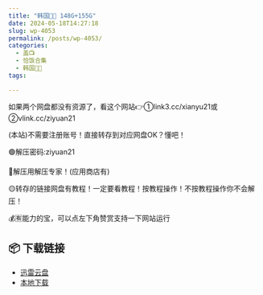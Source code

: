 ```yaml
---
title: "韩国🐷🐱 148G+155G"
date: 2024-05-18T14:27:18
slug: wp-4053
permalink: /posts/wp-4053/
categories:
  - 盖📺
  - 恰饭合集
  - 韩国🐷🐱
tags:

---
```


如果两个网盘都没有资源了，看这个网站👉①link3.cc/xianyu21或②vlink.cc/ziyuan21

(本站)不需要注册账号！直接转存到对应网盘OK？懂吧！

🟢解压密码:ziyuan21

🔵解压用解压专家！(应用商店有)

🟡转存的链接网盘有教程！一定要看教程！按教程操作！不按教程操作你不会解压！

💰🈶能力的宝，可以点左下角赞赏支持一下网站运行

## 📦 下载链接
- [迅雷云盘](https://blziyuan21.com/pay-download/4053?key=37929ec80f&down_id=0)
- [本地下载](https://blziyuan21.com/pay-download/4053?key=37929ec80f&down_id=1)

